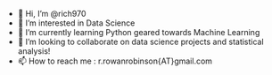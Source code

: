 - 👋 Hi, I’m @rich970
- 👀 I’m interested in Data Science
- 🌱 I’m currently learning Python geared towards Machine Learning
- 💞️ I’m looking to collaborate on data science projects and statistical analysis!
- 📫 How to reach me : r.rowanrobinson{AT}gmail.com

<!---
rich970/rich970 is a ✨ special ✨ repository because its `README.md` (this file) appears on your GitHub profile.
You can click the Preview link to take a look at your changes.
--->
